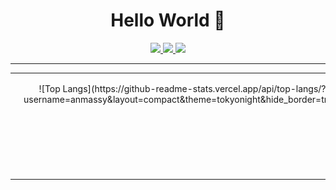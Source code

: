 <!-- ==================== Titre ==================== -->
<h1 align="center">Hello World 👋</h1>

<!-- ==================== Social ==================== -->
<p align="center">
  <a href="mailto:TON_EMAIL">
    <img src="https://img.shields.io/badge/Email-D14836?style=for-the-badge&logo=gmail&logoColor=white" />
  </a>
  <a href="https://discord.com/users/TON_DISCORD_ID">
    <img src="https://img.shields.io/badge/Discord-5865F2?style=for-the-badge&logo=discord&logoColor=white" />
  </a>
  <a href="https://linkedin.com/in/anmassy">
    <img src="https://img.shields.io/badge/LinkedIn-0077B5?style=for-the-badge&logo=linkedin&logoColor=white" />
  </a>
</p>

---

<!-- ==================== Langages + Stats ==================== -->
<table>
<tr>
  <!-- Logos des langages -->
  <td valign="top">
    <p align="center">
      <img src="https://raw.githubusercontent.com/github/explore/main/topics/c/c.png" alt="C" width="50" />
      <img src="https://raw.githubusercontent.com/github/explore/main/topics/cpp/cpp.png" alt="C++" width="50" /><br>
      <img src="https://raw.githubusercontent.com/github/explore/main/topics/python/python.png" alt="Python" width="50" />
      <img src="https://raw.githubusercontent.com/github/explore/main/topics/javascript/javascript.png" alt="JavaScript" width="50" /><br>
      <img src="https://raw.githubusercontent.com/github/explore/main/topics/html/html.png" alt="HTML" width="50" />
      <img src="https://raw.githubusercontent.com/github/explore/main/topics/css/css.png" alt="CSS" width="50" /><br>
      <img src="https://raw.githubusercontent.com/github/explore/main/topics/nodejs/nodejs.png" alt="Node.js" width="50" />
      <img src="https://raw.githubusercontent.com/github/explore/main/topics/react/react.png" alt="React" width="50" />
    </p>
  </td>

  <!-- Statistiques Top Langs -->
  <td valign="top">
    <p align="center">
      ![Top Langs](https://github-readme-stats.vercel.app/api/top-langs/?username=anmassy&layout=compact&theme=tokyonight&hide_border=true)
    </p>
  </td>
</tr>
</table>

